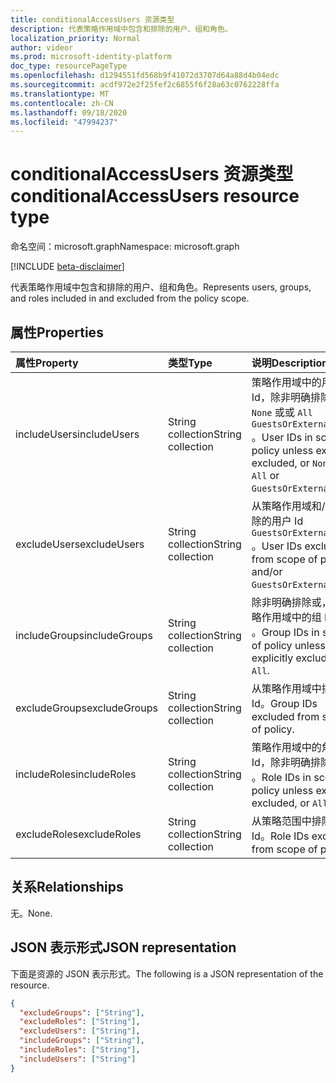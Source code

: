 ```yaml
---
title: conditionalAccessUsers 资源类型
description: 代表策略作用域中包含和排除的用户、组和角色。
localization_priority: Normal
author: videor
ms.prod: microsoft-identity-platform
doc_type: resourcePageType
ms.openlocfilehash: d1294551fd568b9f41072d3707d64a88d4b04edc
ms.sourcegitcommit: acdf972e2f25fef2c6855f6f28a63c0762228ffa
ms.translationtype: MT
ms.contentlocale: zh-CN
ms.lasthandoff: 09/18/2020
ms.locfileid: "47994237"
---
```

# <a name="conditionalaccessusers-resource-type"></a><span data-ttu-id="ef522-103">conditionalAccessUsers 资源类型</span><span class="sxs-lookup"><span data-stu-id="ef522-103">conditionalAccessUsers resource type</span></span>

<span data-ttu-id="ef522-104">命名空间：microsoft.graph</span><span class="sxs-lookup"><span data-stu-id="ef522-104">Namespace: microsoft.graph</span></span>

[!INCLUDE [beta-disclaimer](../../includes/beta-disclaimer.md)]

<span data-ttu-id="ef522-105">代表策略作用域中包含和排除的用户、组和角色。</span><span class="sxs-lookup"><span data-stu-id="ef522-105">Represents users, groups, and roles included in and excluded from the policy scope.</span></span>

## <a name="properties"></a><span data-ttu-id="ef522-106">属性</span><span class="sxs-lookup"><span data-stu-id="ef522-106">Properties</span></span>

| <span data-ttu-id="ef522-107">属性</span><span class="sxs-lookup"><span data-stu-id="ef522-107">Property</span></span>     | <span data-ttu-id="ef522-108">类型</span><span class="sxs-lookup"><span data-stu-id="ef522-108">Type</span></span>        | <span data-ttu-id="ef522-109">说明</span><span class="sxs-lookup"><span data-stu-id="ef522-109">Description</span></span> |
|:-------------|:------------|:------------|
| <span data-ttu-id="ef522-110">includeUsers</span><span class="sxs-lookup"><span data-stu-id="ef522-110">includeUsers</span></span> | <span data-ttu-id="ef522-111">String collection</span><span class="sxs-lookup"><span data-stu-id="ef522-111">String collection</span></span> | <span data-ttu-id="ef522-112">策略作用域中的用户 Id，除非明确排除或 `None` 或或 `All` `GuestsOrExternalUsers` 。</span><span class="sxs-lookup"><span data-stu-id="ef522-112">User IDs in scope of policy unless explicitly excluded, or `None` or `All` or `GuestsOrExternalUsers`.</span></span> |
| <span data-ttu-id="ef522-113">excludeUsers</span><span class="sxs-lookup"><span data-stu-id="ef522-113">excludeUsers</span></span> | <span data-ttu-id="ef522-114">String collection</span><span class="sxs-lookup"><span data-stu-id="ef522-114">String collection</span></span> | <span data-ttu-id="ef522-115">从策略作用域和/或中排除的用户 Id `GuestsOrExternalUsers` 。</span><span class="sxs-lookup"><span data-stu-id="ef522-115">User IDs excluded from scope of policy and/or `GuestsOrExternalUsers`.</span></span> |
| <span data-ttu-id="ef522-116">includeGroups</span><span class="sxs-lookup"><span data-stu-id="ef522-116">includeGroups</span></span> | <span data-ttu-id="ef522-117">String collection</span><span class="sxs-lookup"><span data-stu-id="ef522-117">String collection</span></span> | <span data-ttu-id="ef522-118">除非明确排除或，否则策略作用域中的组 Id `All` 。</span><span class="sxs-lookup"><span data-stu-id="ef522-118">Group IDs in scope of policy unless explicitly excluded, or `All`.</span></span> |
| <span data-ttu-id="ef522-119">excludeGroups</span><span class="sxs-lookup"><span data-stu-id="ef522-119">excludeGroups</span></span> | <span data-ttu-id="ef522-120">String collection</span><span class="sxs-lookup"><span data-stu-id="ef522-120">String collection</span></span> | <span data-ttu-id="ef522-121">从策略作用域中排除的组 Id。</span><span class="sxs-lookup"><span data-stu-id="ef522-121">Group IDs excluded from scope of policy.</span></span> |
| <span data-ttu-id="ef522-122">includeRoles</span><span class="sxs-lookup"><span data-stu-id="ef522-122">includeRoles</span></span> | <span data-ttu-id="ef522-123">String collection</span><span class="sxs-lookup"><span data-stu-id="ef522-123">String collection</span></span> | <span data-ttu-id="ef522-124">策略作用域中的角色 Id，除非明确排除或 `All` 。</span><span class="sxs-lookup"><span data-stu-id="ef522-124">Role IDs in scope of policy unless explicitly excluded, or `All`.</span></span> |
| <span data-ttu-id="ef522-125">excludeRoles</span><span class="sxs-lookup"><span data-stu-id="ef522-125">excludeRoles</span></span> | <span data-ttu-id="ef522-126">String collection</span><span class="sxs-lookup"><span data-stu-id="ef522-126">String collection</span></span> | <span data-ttu-id="ef522-127">从策略范围中排除的角色 Id。</span><span class="sxs-lookup"><span data-stu-id="ef522-127">Role IDs excluded from scope of policy.</span></span> |

## <a name="relationships"></a><span data-ttu-id="ef522-128">关系</span><span class="sxs-lookup"><span data-stu-id="ef522-128">Relationships</span></span>

<span data-ttu-id="ef522-129">无。</span><span class="sxs-lookup"><span data-stu-id="ef522-129">None.</span></span>

## <a name="json-representation"></a><span data-ttu-id="ef522-130">JSON 表示形式</span><span class="sxs-lookup"><span data-stu-id="ef522-130">JSON representation</span></span>

<span data-ttu-id="ef522-131">下面是资源的 JSON 表示形式。</span><span class="sxs-lookup"><span data-stu-id="ef522-131">The following is a JSON representation of the resource.</span></span>

<!-- {
  "blockType": "resource",
  "optionalProperties": [
    "includeUsers",
    "excludeUsers",
    "includeGroups",
    "excludeGroups",
    "includeRoles",
    "excludeRoles"
  ],
  "@odata.type": "microsoft.graph.conditionalAccessUsers",
  "baseType": null
}-->

```json
{
  "excludeGroups": ["String"],
  "excludeRoles": ["String"],
  "excludeUsers": ["String"],
  "includeGroups": ["String"],
  "includeRoles": ["String"],
  "includeUsers": ["String"]
}
```

<!-- uuid: 16cd6b66-4b1a-43a1-adaf-3a886856ed98
2019-02-04 14:57:30 UTC -->
<!-- {
  "type": "#page.annotation",
  "description": "conditionalAccessUsers resource",
  "keywords": "",
  "section": "documentation",
  "tocPath": ""
}-->

